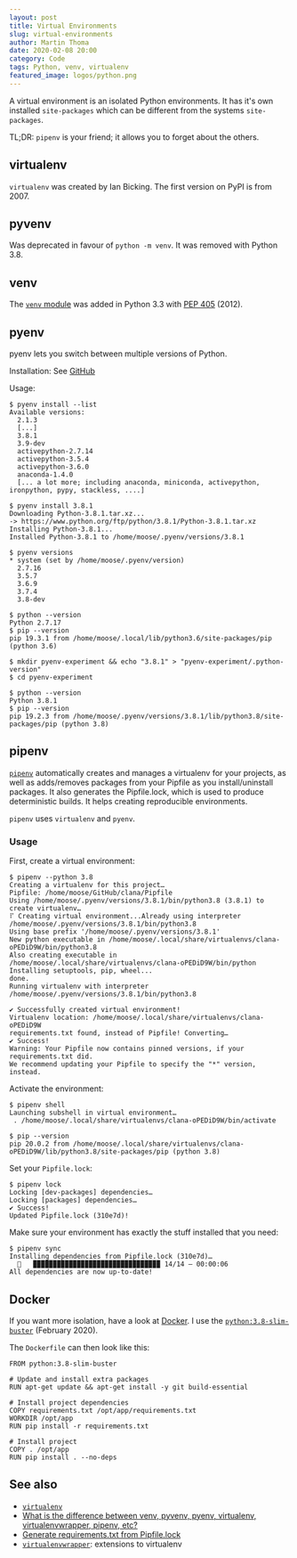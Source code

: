 ```yaml
---
layout: post
title: Virtual Environments
slug: virtual-environments
author: Martin Thoma
date: 2020-02-08 20:00
category: Code
tags: Python, venv, virtualenv
featured_image: logos/python.png
---
```

A virtual environment is an isolated Python environments. It has it's own
installed `site-packages` which can be different from the systems
`site-packages`.

TL;DR: `pipenv` is your friend; it allows you to forget about the others.

## virtualenv

`virtualenv` was created by Ian Bicking. The first version on PyPI is from
2007.

## pyvenv

Was deprecated in favour of `python -m venv`. It was removed with Python 3.8.

## venv

The [`venv` module](https://docs.python.org/3/library/venv.html) was
added in Python 3.3 with [PEP 405](https://www.python.org/dev/peps/pep-0405/)
(2012).

## pyenv

pyenv lets you switch between multiple versions of Python.

Installation: See [GitHub](https://github.com/pyenv/pyenv#installation)

Usage:

```
$ pyenv install --list
Available versions:
  2.1.3
  [...]
  3.8.1
  3.9-dev
  activepython-2.7.14
  activepython-3.5.4
  activepython-3.6.0
  anaconda-1.4.0
  [... a lot more; including anaconda, miniconda, activepython, ironpython, pypy, stackless, ....]

$ pyenv install 3.8.1
Downloading Python-3.8.1.tar.xz...
-> https://www.python.org/ftp/python/3.8.1/Python-3.8.1.tar.xz
Installing Python-3.8.1...
Installed Python-3.8.1 to /home/moose/.pyenv/versions/3.8.1

$ pyenv versions
* system (set by /home/moose/.pyenv/version)
  2.7.16
  3.5.7
  3.6.9
  3.7.4
  3.8-dev

$ python --version
Python 2.7.17
$ pip --version
pip 19.3.1 from /home/moose/.local/lib/python3.6/site-packages/pip (python 3.6)

$ mkdir pyenv-experiment && echo "3.8.1" > "pyenv-experiment/.python-version"
$ cd pyenv-experiment

$ python --version
Python 3.8.1
$ pip --version
pip 19.2.3 from /home/moose/.pyenv/versions/3.8.1/lib/python3.8/site-packages/pip (python 3.8)
```


## pipenv

[`pipenv`](https://github.com/pypa/pipenv) automatically creates and manages a
virtualenv for your projects, as well as adds/removes packages from your
Pipfile as you install/uninstall packages. It also generates the Pipfile.lock,
which is used to produce deterministic builds. It helps creating reproducible
environments.

`pipenv` uses `virtualenv` and `pyenv`.

### Usage

First, create a virtual environment:

```
$ pipenv --python 3.8
Creating a virtualenv for this project…
Pipfile: /home/moose/GitHub/clana/Pipfile
Using /home/moose/.pyenv/versions/3.8.1/bin/python3.8 (3.8.1) to create virtualenv…
⠏ Creating virtual environment...Already using interpreter /home/moose/.pyenv/versions/3.8.1/bin/python3.8
Using base prefix '/home/moose/.pyenv/versions/3.8.1'
New python executable in /home/moose/.local/share/virtualenvs/clana-oPEDiD9W/bin/python3.8
Also creating executable in /home/moose/.local/share/virtualenvs/clana-oPEDiD9W/bin/python
Installing setuptools, pip, wheel...
done.
Running virtualenv with interpreter /home/moose/.pyenv/versions/3.8.1/bin/python3.8

✔ Successfully created virtual environment! 
Virtualenv location: /home/moose/.local/share/virtualenvs/clana-oPEDiD9W
requirements.txt found, instead of Pipfile! Converting…
✔ Success! 
Warning: Your Pipfile now contains pinned versions, if your requirements.txt did. 
We recommend updating your Pipfile to specify the "*" version, instead.
```

Activate the environment:

```
$ pipenv shell
Launching subshell in virtual environment…
 . /home/moose/.local/share/virtualenvs/clana-oPEDiD9W/bin/activate

$ pip --version
pip 20.0.2 from /home/moose/.local/share/virtualenvs/clana-oPEDiD9W/lib/python3.8/site-packages/pip (python 3.8)
```

Set your `Pipfile.lock`:

```
$ pipenv lock
Locking [dev-packages] dependencies…
Locking [packages] dependencies…
✔ Success! 
Updated Pipfile.lock (310e7d)!
```

Make sure your environment has exactly the stuff installed that you need:

```
$ pipenv sync
Installing dependencies from Pipfile.lock (310e7d)…
  🐍   ▉▉▉▉▉▉▉▉▉▉▉▉▉▉▉▉▉▉▉▉▉▉▉▉▉▉▉▉▉▉▉▉ 14/14 — 00:00:06
All dependencies are now up-to-date!
```

## Docker

If you want more isolation, have a look at [Docker](https://martin-thoma.com/docker/).
I use the [`python:3.8-slim-buster`](https://hub.docker.com/_/python) (February 2020).

The `Dockerfile` can then look like this:

```
FROM python:3.8-slim-buster

# Update and install extra packages
RUN apt-get update && apt-get install -y git build-essential

# Install project dependencies
COPY requirements.txt /opt/app/requirements.txt
WORKDIR /opt/app
RUN pip install -r requirements.txt

# Install project
COPY . /opt/app
RUN pip install . --no-deps
```

## See also

* [`virtualenv`](https://virtualenv.pypa.io/en/latest/)
* [What is the difference between venv, pyvenv, pyenv, virtualenv, virtualenvwrapper, pipenv, etc?](https://stackoverflow.com/a/41573588/562769)
* [Generate requirements.txt from Pipfile.lock](https://github.com/pypa/pipenv/issues/3493#issuecomment-511708312)
* [`virtualenvwrapper`](https://pypi.org/project/virtualenvwrapper/): extensions to virtualenv
